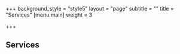 +++
background_style = "style5"
layout = "page"
subtitle = ""
title = "Services"
[menu.main]
weight = 3

+++
## Services